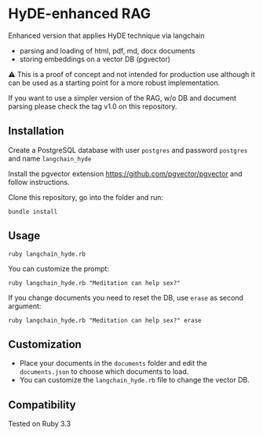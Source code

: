 # HyDE-enhanced RAG

Enhanced version that applies HyDE technique via langchain

- parsing and loading of html, pdf, md, docx documents
- storing embeddings on a vector DB (pgvector)

:warning: This is a proof of concept and not intended for production use although it can be used as a starting point for a more robust implementation.

If you want to use a simpler version of the RAG, w/o DB and document parsing please check the tag v1.0 on this repository.



## Installation

Create a PostgreSQL database with user `postgres` and password `postgres` and name `langchain_hyde`

Install the pgvector extension https://github.com/pgvector/pgvector and follow instructions.

Clone this repository, go into the folder and run:

`bundle install`


## Usage

`ruby langchain_hyde.rb`

You can customize the prompt:

`ruby langchain_hyde.rb "Meditation can help sex?"`

If you change documents you need to reset the DB, use `erase` as second argument:

`ruby langchain_hyde.rb "Meditation can help sex?" erase`



## Customization

- Place your documents in the `documents` folder and edit the `documents.json` to choose which documents to load.
- You can customize the `langchain_hyde.rb` file to change the vector DB.



## Compatibility

Tested on Ruby 3.3
